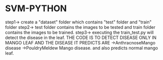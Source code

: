 # SVM-PYTHON
step1-> create a "dataset" folder which contains "test" folder and "train" folder
step2-> test folder contains the images to be tested and train folder contains the images to be trained.
step3-> executing the train_test.py will detect the disease in the leaf.
THE CODE IS TO DETECT DISEASE ONLY IN MANGO LEAF AND THE DISEASE IT PREDICTS ARE
->AnthracnoseMango disease
->PouldryMeldew Mango disease.
and also predicts normal mango leaf.
